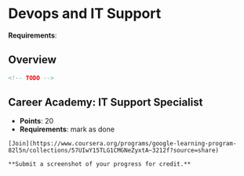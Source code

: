 # Devops and IT Support

**Requirements**:

## Overview
```md
<!-- TODO -->
```

## Career Academy: IT Support Specialist
- **Points**: 20
- **Requirements**: mark as done
```
[Join](https://www.coursera.org/programs/google-learning-program-82l5n/collections/57UIwY15TLG1CMGNeZyxtA~3212f?source=share)

**Submit a screenshot of your progress for credit.**
```
